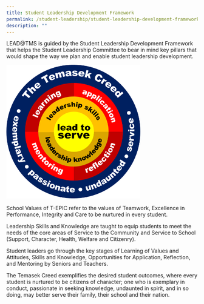 ```yaml
---
title: Student Leadership Development Framework
permalink: /student-leadership/student-leadership-development-framework/
description: ""
---
```

LEAD@TMS is guided by the Student Leadership Development Framework that helps the Student Leadership Committee to bear in mind key pillars that would shape the way we plan and enable student leadership development.

<img style="width:70%" src="/images/sliFramework.png">

School Values of T-EPIC refer to the values of Teamwork, Excellence in Performance, Integrity and Care to be nurtured in every student.  
  
Leadership Skills and Knowledge are taught to equip students to meet the needs of the core areas of Service to the Community and Service to School (Support, Character, Health, Welfare and Citizenry).  
  
Student leaders go through the key stages of Learning of Values and Attitudes, Skills and Knowledge, Opportunities for Application, Reflection, and Mentoring by Seniors and Teachers.  
  
The Temasek Creed exemplifies the desired student outcomes, where every student is nurtured to be citizens of character; one who is exemplary in conduct, passionate in seeking knowledge, undaunted in spirit, and in so doing, may better serve their family, their school and their nation.
